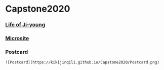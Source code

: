 # Capstone2020

### [Life of Ji-young](https://kikijinqili.github.io/Capstone2020/life-of-jiyoung/)
### [Microsite](https://kikijinqili.github.io/Capstone2020/Microsite/)
### Postcard
    ![Postcard](https://kikijinqili.github.io/Capstone2020/Postcard.png)
